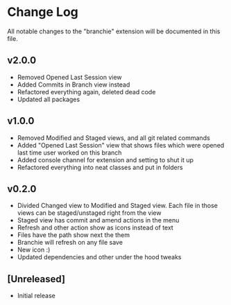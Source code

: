 # Change Log

All notable changes to the "branchie" extension will be documented in this file.

## v2.0.0

- Removed Opened Last Session view
- Added Commits in Branch view instead
- Refactored everything again, deleted dead code
- Updated all packages

## v1.0.0

- Removed Modified and Staged views, and all git related commands
- Added "Opened Last Session" view that shows files which were opened last time user worked on this branch
- Added console channel for extension and setting to shut it up
- Refactored everything into neat classes and put in folders

## v0.2.0

- Divided Changed view to Modified and Staged view. Each file in those views can be staged/unstaged right from the view
- Staged view has commit and amend actions in the menu
- Refresh and other action show as icons instead of text
- Files have the path show next the them
- Branchie will refresh on any file save
- New icon :)
- Updated dependencies and other under the hood tweaks

## [Unreleased]

- Initial release
